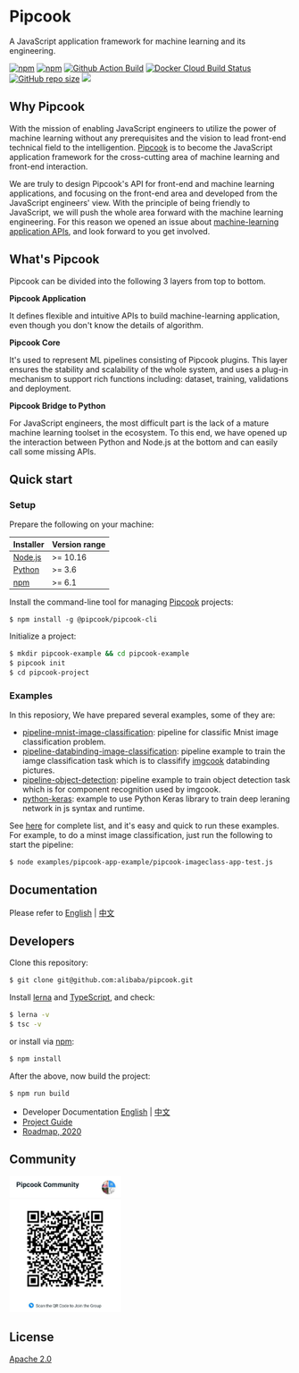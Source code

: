 # Pipcook

A JavaScript application framework for machine learning and its engineering.

<a href="https://www.npmjs.com/package/@pipcook/pipcook-core">
  <img alt="npm" src="https://img.shields.io/npm/dm/@pipcook/pipcook-core"></a>
<a href="https://www.npmjs.com/package/@pipcook/pipcook-core">
  <img alt="npm" src="https://img.shields.io/npm/v/@pipcook/pipcook-core"></a>
<a href="https://github.com/alibaba/pipcook/actions">
  <img alt="Github Action Build" src="https://github.com/alibaba/pipcook/workflows/build/badge.svg?branch=master&event=push"></a>
<a href="https://hub.docker.com/r/pipcook/pipcook">
  <img alt="Docker Cloud Build Status" src="https://img.shields.io/docker/cloud/build/pipcook/pipcook"></a>
<a href="https://github.com/alibaba/pipcook">
  <img alt="GitHub repo size" src="https://img.shields.io/github/repo-size/alibaba/pipcook"></a>
<a href="https://opensource.org/licenses/Apache-2.0">
  <img src="https://img.shields.io/badge/License-Apache%202.0-blue.svg"></a>

## Why Pipcook

With the mission of enabling JavaScript engineers to utilize the power of machine learning without any
prerequisites and the vision to lead front-end technical field to the intelligention. [Pipcook][] is to become
the JavaScript application framework for the cross-cutting area of machine learning and front-end interaction.

We are truly to design Pipcook's API for front-end and machine learning applications, and focusing on the front-end
area and developed from the JavaScript engineers' view. With the principle of being friendly to JavaScript, we will 
push the whole area forward with the machine learning engineering. For this reason we opened an issue about 
[machine-learning application APIs][], and look forward to you get involved.

## What's Pipcook

Pipcook can be divided into the following 3 layers from top to bottom.

__Pipcook Application__

It defines flexible and intuitive APIs to build machine-learning application, even though you don't know the details 
of algorithm.

__Pipcook Core__

It's used to represent ML pipelines consisting of Pipcook plugins. This layer ensures the stability and scalability 
of the whole system, and uses a plug-in mechanism to support rich functions including: dataset, training, validations
and deployment.

__Pipcook Bridge to Python__

For JavaScript engineers, the most difficult part is the lack of a mature machine learning toolset in the ecosystem.
To this end, we have opened up the interaction between Python and Node.js at the bottom and can easily call some 
missing APIs.

## Quick start

### Setup

Prepare the following on your machine:

| Installer   | Version range |
|-------------|---------------|
| [Node.js][] | >= 10.16      |
| [Python][]  | >= 3.6        |
| [npm][]     | >= 6.1        |

Install the command-line tool for managing [Pipcook][] projects:

```shell
$ npm install -g @pipcook/pipcook-cli
```

Initialize a project:

```sh
$ mkdir pipcook-example && cd pipcook-example
$ pipcook init
$ cd pipcook-project
```

### Examples

In this reposiory, We have prepared several examples, some of they are:

- [pipeline-mnist-image-classification][]: pipeline for classific Mnist image classification problem.
- [pipeline-databinding-image-classification][]: pipeline example to train the iamge classification task which is 
  to classifify [imgcook](https://www.imgcook.com/) databinding pictures.
- [pipeline-object-detection][]: pipeline example to train object detection task which is for component recognition 
  used by imgcook.
- [python-keras][]: example to use Python Keras library to train deep leraning network in js syntax and runtime.

See [here](./example) for complete list, and it's easy and quick to run these examples. For example, to do a minst 
image classification, just run the following to start the pipeline:

```sh
$ node examples/pipcook-app-example/pipcook-imageclass-app-test.js
```

## Documentation

Please refer to [English](docs/) | [中文](docs/zh-cn/)

## Developers

Clone this repository:

```sh
$ git clone git@github.com:alibaba/pipcook.git
```

Install [lerna][] and [TypeScript][], and check:

```sh
$ lerna -v
$ tsc -v
```

or install via [npm][]:

```sh
$ npm install
```

After the above, now build the project:

```sh
$ npm run build
```

- Developer Documentation [English](docs/tutorials/developer-guide.md) | [中文](docs/zh-cn/tutorials/developer-guide.md)
- [Project Guide](./docs/meta/PROJECT_GUIDE.md)
- [Roadmap, 2020](https://github.com/alibaba/pipcook/issues/30)

## Community

<img width="200" src="./community_qrcode.png">

## License

[Apache 2.0](./LICENSE)

[Pipcook]: https://github.com/alibaba/pipcook
[lerna]: https://github.com/lerna/lerna
[TypeScript]: https://github.com/microsoft/TypeScript
[Node.js]: https://nodejs.org/
[npm]: https://npmjs.com/
[Python]: https://www.python.org/
[machine-learning application APIs]: https://github.com/alibaba/pipcook/issues/33
[pipeline-mnist-image-classification]: example/pipeline-example/pipeline-mnist-image-classification.js
[pipeline-databinding-image-classification]: example/pipeline-example/pipeline-databinding-image-classification.js
[pipeline-object-detection]: example/pipeline-example/pipeline-object-detection.js
[python-keras]: example/python-nodejs-example/python-keras.js
